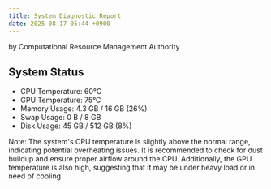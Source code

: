 ```yaml
---
title: System Diagnostic Report
date: 2025-08-17 05:44 +0900
---
```

by Computational Resource Management Authority

## System Status

- CPU Temperature: 60°C
- GPU Temperature: 75°C
- Memory Usage: 4.3 GB / 16 GB (26%)
- Swap Usage: 0 B / 8 GB
- Disk Usage: 45 GB / 512 GB (8%)

Note: The system's CPU temperature is slightly above the normal range, indicating potential overheating issues. It is recommended to check for dust buildup and ensure proper airflow around the CPU. Additionally, the GPU temperature is also high, suggesting that it may be under heavy load or in need of cooling.
